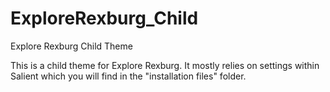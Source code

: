 # ExploreRexburg_Child
Explore Rexburg Child Theme

This is a child theme for Explore Rexburg. It mostly relies on settings within Salient which you will find in the "installation files" folder.
